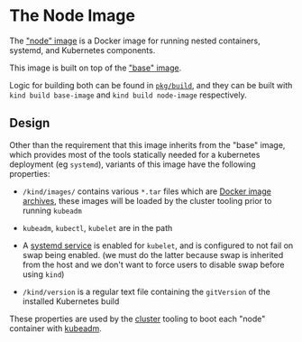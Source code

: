 # The Node Image

The ["node" image][node image] is a Docker image for running
nested containers, systemd, and Kubernetes components.

This image is built on top of the ["base" image][base image].

Logic for building both can be found in [`pkg/build`][build package],
and they can be built with `kind build base-image` and `kind build node-image` respectively.

## Design

Other than the requirement that this image inherits from the "base" image, which
provides most of the tools statically needed for a kubernetes deployment
(eg `systemd`), variants of this image have the following properties:

- `/kind/images/` contains various `*.tar` files which are 
[Docker image archives][docker image archives],
these images will be loaded by the cluster tooling prior to running `kubeadm`

- `kubeadm`, `kubectl`, `kubelet` are in the path

- A [systemd service][systemd service] is enabled for `kubelet`, and is
configured to not fail on swap being enabled. (we must do the latter because 
swap is inherited from the host and we don't want to force users to disable swap 
before using `kind`)

- `/kind/version` is a regular text file containing the `gitVersion` of the
installed Kubernetes build

These properties are used by the [cluster][cluster package] tooling to boot
each "node" container with [kubeadm][kubeadm].

[node image]: ./../../images/node
[base image]: ./base-image.md
[build package]: ./../../pkg/build
[cluster package]: ./../../pkg/cluster
[docker image archives]: https://docs.docker.com/engine/reference/commandline/save/
[systemd service]: https://www.freedesktop.org/software/systemd/man/systemd.service.html
[kubeadm]: https://kubernetes.io/docs/reference/setup-tools/kubeadm/kubeadm/
